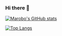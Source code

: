 ### Hi there 👋
[![Marobo's GitHub stats](https://github-readme-stats.vercel.app/api?username=marobo&show_icons=true&theme=tokyonight)](https://github.com/marobo/marobo)

[![Top Langs](https://github-readme-stats.vercel.app/api/top-langs/?username=marobo)](https://github.com/marobo/marobo)

<!--
**marobo/marobo** is a ✨ _special_ ✨ repository because its `README.md` (this file) appears on your GitHub profile.

Here are some ideas to get you started:

- 🔭 I’m currently working on ...
- 🌱 I’m currently learning ...
- 👯 I’m looking to collaborate on ...
- 🤔 I’m looking for help with ...
- 💬 Ask me about ...
- 📫 How to reach me: ...
- 😄 Pronouns: ...
- ⚡ Fun fact: ...
-->
